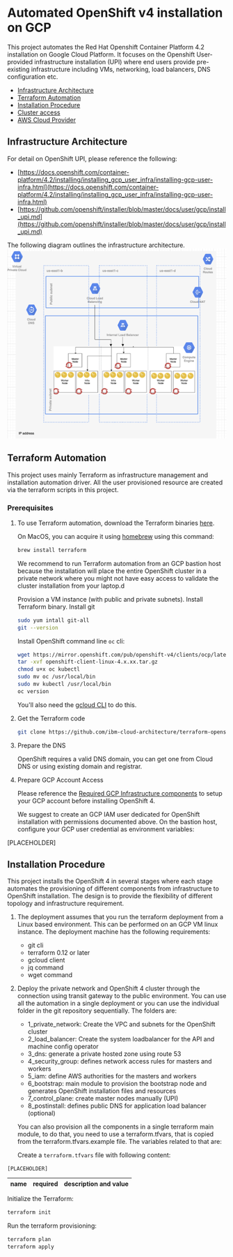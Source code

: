 # Automated OpenShift v4 installation on GCP

This project automates the Red Hat Openshift Container Platform 4.2 installation on Google Cloud Platform. It focuses on the Openshift User-provided infrastructure installation (UPI) where end users provide pre-existing infrastructure including VMs, networking, load balancers, DNS configuration etc.

* [Infrastructure Architecture](#infrastructure-architecture)
* [Terraform Automation](#terraform-automation)
* [Installation Procedure](#installation-procedure)
* [Cluster access](#cluster-access)
* [AWS Cloud Provider](#aws-cloud-provider)


## Infrastructure Architecture

For detail on OpenShift UPI, please reference the following:


* [https://docs.openshift.com/container-platform/4.2/installing/installing_gcp_user_infra/installing-gcp-user-infra.html](https://docs.openshift.com/container-platform/4.2/installing/installing_gcp_user_infra/installing-gcp-user-infra.html)
* [https://github.com/openshift/installer/blob/master/docs/user/gcp/install_upi.md](https://github.com/openshift/installer/blob/master/docs/user/gcp/install_upi.md)


The following diagram outlines the infrastructure architecture.
![OpenShift 4 on GCP](img/openshift_gcp_network.png)

## Terraform Automation

This project uses mainly Terraform as infrastructure management and installation automation driver. All the user provisioned resource are created via the terraform scripts in this project.

### Prerequisites

1. To use Terraform automation, download the Terraform binaries [here](https://www.terraform.io/).

   On MacOS, you can acquire it using [homebrew](brew.sh) using this command:

   ```bash
   brew install terraform
   ```

   We recommend to run Terraform automation from an GCP bastion host because the installation will place the entire OpenShift cluster in a private network where you might not have easy access to validate the cluster installation from your laptop.d

   Provision a VM instance (with public and private subnets).
   Install Terraform binary.
   Install git

   ```bash
   sudo yum intall git-all
   git --version
   ```

   Install OpenShift command line `oc` cli:

   ```bash
   wget https://mirror.openshift.com/pub/openshift-v4/clients/ocp/latest/openshift-client-linux-4.x.xx.tar.gz
   tar -xvf openshift-client-linux-4.x.xx.tar.gz
   chmod u+x oc kubectl
   sudo mv oc /usr/local/bin
   sudo mv kubectl /usr/local/bin
   oc version
   ```

   You'll also need the [gcloud CLI](https://cloud.google.com/sdk/gcloud/) to do this.

2. Get the Terraform code

   ```bash
   git clone https://github.com/ibm-cloud-architecture/terraform-openshift4-gcp.git
   ```

3. Prepare the DNS

   OpenShift requires a valid DNS domain, you can get one from Cloud DNS or using existing domain and registrar.


4. Prepare GCP Account Access

   Please reference the [Required GCP Infrastructure components](https://docs.openshift.com/container-platform/4.2/installing/installing_gcp/installing-gcp-account.html) to setup your GCP account before installing OpenShift 4.

   We suggest to create an GCP IAM user dedicated for OpenShift installation with permissions documented above.
   On the bastion host, configure your GCP user credential as environment variables:

[PLACEHOLDER]

## Installation Procedure

This project installs the OpenShift 4 in several stages where each stage automates the provisioning of different components from infrastructure to OpenShift installation. The design is to provide the flexibility of different topology and infrastructure requirement.

1. The deployment assumes that you run the terraform deployment from a Linux based environment. This can be performed on an GCP VM linux instance. The deployment machine has the following requirements:

    - git cli
    - terraform 0.12 or later
    - gcloud client
    - jq command
    - wget command

2. Deploy the private network and OpenShift 4 cluster through the connection using transit gateway to the public environment.
   You can use all the automation in a single deployment or you can use the individual folder in the git repository sequentially. The folders are:

 	- 1_private_network: Create the VPC and subnets for the OpenShift cluster
	- 2_load_balancer: Create the system loadbalancer for the API and machine config operator
	- 3_dns: generate a private hosted zone using route 53
	- 4_security_group: defines network access rules for masters and workers
	- 5_iam: define AWS authorities for the masters and workers
	- 6_bootstrap: main module to provision the bootstrap node and generates OpenShift installation files and resources
	- 7_control_plane: create master nodes manually (UPI)
	- 8_postinstall: defines public DNS for application load balancer (optional)

	You can also provision all the components in a single terraform main module, to do that, you need to use a terraform.tfvars, that is copied from the terraform.tfvars.example file. The variables related to that are:

	Create a `terraform.tfvars` file with following content:

  ```
[PLACEHOLDER]
 ```

|name | required | description and value        |
|----------------|------------|--------------|


Initialize the Terraform:

```bash
terraform init
```

Run the terraform provisioning:

```bash
terraform plan
terraform apply
```